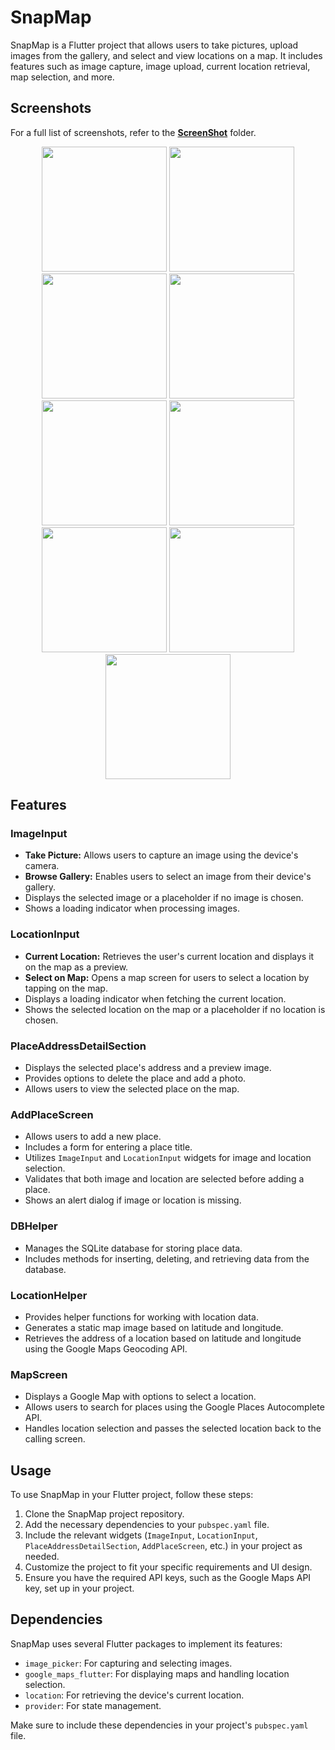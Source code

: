 # SnapMap

SnapMap is a Flutter project that allows users to take pictures, upload images from the gallery, and select and view locations on a map. It includes features such as image capture, image upload, current location retrieval, map selection, and more.

## Screenshots
For a full list of screenshots, refer to the **[ScreenShot](https://github.com/KiarashKiani79/SnapMap/tree/main/ScreenShots)** folder.

<div align="center">
    <img src="https://github.com/KiarashKiani79/SnapMap/blob/main/ScreenShots/home.jpg" width="200"/>
    <img src="https://github.com/KiarashKiani79/SnapMap/blob/main/ScreenShots/selectOnMap.jpg" width="200"/>
  <img src="https://github.com/KiarashKiani79/SnapMap/blob/main/ScreenShots/viewOnMap.jpg" width="200"/>
    <img src="https://github.com/KiarashKiani79/SnapMap/blob/main/ScreenShots/addComplete.jpg" width="200"/>
    <img src="https://github.com/KiarashKiani79/SnapMap/blob/main/ScreenShots/detail1.jpg" width="200"/>
  <img src="https://github.com/KiarashKiani79/SnapMap/blob/main/ScreenShots/adderror.jpg" width="200"/>
  <img src="https://github.com/KiarashKiani79/SnapMap/blob/main/ScreenShots/detail2.jpg" width="200"/>
    <img src="https://github.com/KiarashKiani79/SnapMap/blob/main/ScreenShots/add.jpg" width="200"/>
    <img src="https://github.com/KiarashKiani79/SnapMap/blob/main/ScreenShots/deletePlace.jpg" width="200"/>
</div>

## Features

### ImageInput

- **Take Picture:** Allows users to capture an image using the device's camera.
- **Browse Gallery:** Enables users to select an image from their device's gallery.
- Displays the selected image or a placeholder if no image is chosen.
- Shows a loading indicator when processing images.

### LocationInput

- **Current Location:** Retrieves the user's current location and displays it on the map as a preview.
- **Select on Map:** Opens a map screen for users to select a location by tapping on the map.
- Displays a loading indicator when fetching the current location.
- Shows the selected location on the map or a placeholder if no location is chosen.

### PlaceAddressDetailSection

- Displays the selected place's address and a preview image.
- Provides options to delete the place and add a photo.
- Allows users to view the selected place on the map.

### AddPlaceScreen

- Allows users to add a new place.
- Includes a form for entering a place title.
- Utilizes `ImageInput` and `LocationInput` widgets for image and location selection.
- Validates that both image and location are selected before adding a place.
- Shows an alert dialog if image or location is missing.

### DBHelper

- Manages the SQLite database for storing place data.
- Includes methods for inserting, deleting, and retrieving data from the database.

### LocationHelper

- Provides helper functions for working with location data.
- Generates a static map image based on latitude and longitude.
- Retrieves the address of a location based on latitude and longitude using the Google Maps Geocoding API.

### MapScreen

- Displays a Google Map with options to select a location.
- Allows users to search for places using the Google Places Autocomplete API.
- Handles location selection and passes the selected location back to the calling screen.

## Usage

To use SnapMap in your Flutter project, follow these steps:

1. Clone the SnapMap project repository.
2. Add the necessary dependencies to your `pubspec.yaml` file.
3. Include the relevant widgets (`ImageInput`, `LocationInput`, `PlaceAddressDetailSection`, `AddPlaceScreen`, etc.) in your project as needed.
4. Customize the project to fit your specific requirements and UI design.
5. Ensure you have the required API keys, such as the Google Maps API key, set up in your project.

## Dependencies

SnapMap uses several Flutter packages to implement its features:

- `image_picker`: For capturing and selecting images.
- `google_maps_flutter`: For displaying maps and handling location selection.
- `location`: For retrieving the device's current location.
- `provider`: For state management.

Make sure to include these dependencies in your project's `pubspec.yaml` file.
